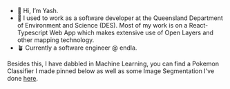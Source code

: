 - 👋 Hi, I’m Yash.
- 🌱 I used to work as a software developer at the Queensland Department of Environment and Science (DES). Most of my work is on a React-Typescript Web App which makes extensive use of Open Layers and other mapping technology.
- 🪴 Currently a software engineer @ endla.

Besides this, I have dabbled in Machine Learning, you can find a Pokemon Classifier I made pinned below as well as some Image Segmentation I've done [here](https://github.com/yashtalekar/PatternFlow/tree/topic-recognition/recognition/s4524723_UNet_ISIC).

<!---
yashtalekar/yashtalekar is a ✨ special ✨ repository because its `README.md` (this file) appears on your GitHub profile.
You can click the Preview link to take a look at your changes.
--->
